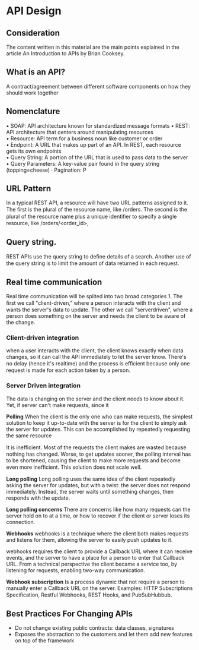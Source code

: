 
# API Design

## Consideration
The content written in this material are the main points explained in the article An Introduction to APIs  by Brian Cooksey.

## What is an API?
A contract/agreement between different software components on how they should work together

## Nomenclature
• SOAP: API architecture known for standardized message formats
• REST: API architecture that centers around manipulating  resources   
• Resource: API term for a business noun like customer or order  
• Endpoint: A URL that makes up part of an API. In REST, each  resource gets its own endpoints  
• Query String: A portion of the URL that is used to pass data to the  server  
• Query Parameters: A key-value pair found in the query string  (topping=cheese)   · Pagination: P

## URL Pattern
In a  typical REST API, a resource will have two URL patterns assigned to it.  The ﬁrst is the plural of the resource name, like /orders. The second is  the plural of the resource name plus a unique identiﬁer to specify a  single resource, like /orders/<order_id>,

## Query string.
REST APIs use the query string to deﬁne details of a search.
Another use of the query string is to limit the amount of data returned  in each request.

## Real time communication
Real time communication will be splited  into two broad categories 1.  The ﬁrst we call "client-driven," where a person interacts with the client  and wants the server's data to update. The other we call "serverdriven", where a person does something on the server and needs the  client to be aware of the change.

### Client-driven integration
when a user interacts with the client, the  client knows exactly when data changes, so it can call the API  immediately to let the server know. There's no delay (hence it's realtime) and the process is eﬃcient because only one request is made for each action taken by a person.

### Server Driven integration
The data is changing  on the server and the client needs to know about it. Yet, if server can't  make requests, since it

**Polling**
When the client is the only one who can make requests, the simplest  solution to keep it up-to-date with the server is for the client to simply  ask the server for updates. This can be accomplished by repeatedly  requesting the same resource

It is ineﬃcient. Most of the requests the client makes are wasted because  nothing has changed. Worse, to get updates sooner, the polling interval  has to be shortened, causing the client to make more requests and  become even more ineﬃcient. This solution does not scale well.

**Long polling**
Long  polling uses the same idea of the client repeatedly asking the server for  updates, but with a twist: the server does not respond immediately.  Instead, the server waits until something changes, then responds with  the update.

**Long polling concerns**
There are concerns like how many requests  can the server hold on to at a time, or how to recover if the client or  server loses its connection.

**Webhooks**
webhooks is a technique where the client both makes requests and listens for them,  allowing the server to easily push updates to it.

webhooks  requires the client to provide a Callback URL where it can receive  events, and the server to have a place for a person to enter that  Callback URL. From a  technical perspective the client became a service too, by listening for requests, enabling two-way  communication.

**Webhook subscription**
Is a process dynamic that not require  a person to manually enter a Callback URL on the server. Examples: HTTP Subscriptions Speciﬁcation, Restful Webhooks,  REST Hooks, and PubSubHubbub.

## Best Practices For Changing APIs
* Do not change existing public contracts: data classes, signatures
* Exposes the abstraction to the customers and let them add new features on top of the framework
